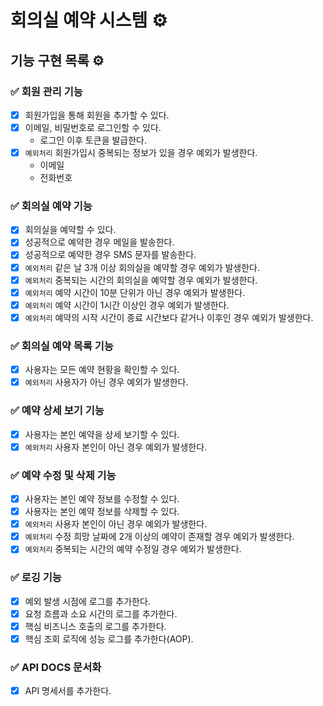 # 회의실 예약 시스템 ⚙️

## 기능 구현 목록 ⚙️

### ✅ 회원 관리 기능

- [x] 회원가입을 통해 회원을 추가할 수 있다.
- [x] 이메일, 비밀번호로 로그인할 수 있다.
    - 로그인 이후 토큰을 발급한다.
- [x] `예외처리` 회원가입시 중복되는 정보가 있을 경우 예외가 발생한다.
    - 이메일
    - 전화번호

### ✅ 회의실 예약 기능

- [x] 회의실을 예약할 수 있다.
- [x] 성공적으로 예약한 경우 메일을 발송한다.
- [x] 성공적으로 예약한 경우 SMS 문자를 발송한다.
- [x] `예외처리` 같은 날 3개 이상 회의실을 예약할 경우 예외가 발생한다.
- [x] `예외처리` 중복되는 시간의 회의실을 예약할 경우 예외가 발생한다.
- [x] `예외처리` 예약 시간이 10분 단위가 아닌 경우 예외가 발생한다.
- [x] `예외처리` 예약 시간이 1시간 이상인 경우 예외가 발생한다.
- [x] `예외처리` 예약의 시작 시간이 종료 시간보다 같거나 이후인 경우 예외가 발생한다.

### ✅ 회의실 예약 목록 기능

- [x] 사용자는 모든 예약 현황을 확인할 수 있다.
- [x] `예외처리` 사용자가 아닌 경우 예외가 발생한다.

### ✅ 예약 상세 보기 기능

- [x] 사용자는 본인 예약을 상세 보기할 수 있다.
- [x] `예외처리` 사용자 본인이 아닌 경우 예외가 발생한다.

### ✅ 예약 수정 및 삭제 기능

- [x] 사용자는 본인 예약 정보를 수정할 수 있다.
- [x] 사용자는 본인 예약 정보를 삭제할 수 있다.
- [x] `예외처리` 사용자 본인이 아닌 경우 예외가 발생한다.
- [x] `예외처리` 수정 희망 날짜에 2개 이상의 예약이 존재할 경우 예외가 발생한다.
- [x] `예외처리` 중복되는 시간의 예약 수정일 경우 예외가 발생한다.

### ✅ 로깅 기능

- [x] 예외 발생 시점에 로그를 추가한다.
- [x] 요청 흐름과 소요 시간의 로그를 추가한다.
- [x] 핵심 비즈니스 호출의 로그를 추가한다.
- [x] 핵심 조회 로직에 성능 로그를 추가한다(AOP).

### ✅ API DOCS 문서화

- [x] API 명세서를 추가한다.
